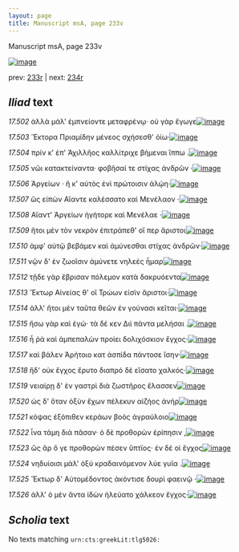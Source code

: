 ```yaml
---
layout: page
title: Manuscript msA, page 233v
---
```


Manuscript msA, page 233v

[![image](http://www.homermultitext.org/iipsrv?OBJ=IIP,1.0&FIF=/project/homer/pyramidal/deepzoom/hmt/vaimg/2017a/VA233VN_0735.tif&WID=100&CVT=JPEG)](http://www.homermultitext.org/ict2/?urn=urn:cite2:hmt:vaimg.2017a:VA233VN_0735)

prev:  [233r](../233r) | next:  [234r](../234r)

## *Iliad* text

*17.502* <a id="17.502"/> ἀλλὰ μάλ' ἐμπνείοντε μεταφρένῳ· οὐ γὰρ ἔγωγε[![image](http://www.homermultitext.org/iipsrv?OBJ=IIP,1.0&FIF=/project/homer/pyramidal/deepzoom/hmt/vaimg/2017a/VA233VN_0735.tif&RGN=0.495,0.2307,0.363,0.024&WID=1000&CVT=JPEG)](http://www.homermultitext.org/ict2/?urn=urn:cite2:hmt:vaimg.2017a:VA233VN_0735@0.495,0.2307,0.363,0.024)

*17.503* <a id="17.503"/> Ἕκτορα Πριαμίδην μένεος σχήσεσθ' ὀίω·[![image](http://www.homermultitext.org/iipsrv?OBJ=IIP,1.0&FIF=/project/homer/pyramidal/deepzoom/hmt/vaimg/2017a/VA233VN_0735.tif&RGN=0.493,0.2517,0.335,0.0225&WID=1000&CVT=JPEG)](http://www.homermultitext.org/ict2/?urn=urn:cite2:hmt:vaimg.2017a:VA233VN_0735@0.493,0.2517,0.335,0.0225)

*17.504* <a id="17.504"/> πρίν κ' ἐπ' Ἀχιλλῆος καλλίτριχε βήμεναι ἵππω .[![image](http://www.homermultitext.org/iipsrv?OBJ=IIP,1.0&FIF=/project/homer/pyramidal/deepzoom/hmt/vaimg/2017a/VA233VN_0735.tif&RGN=0.498,0.2697,0.379,0.0218&WID=1000&CVT=JPEG)](http://www.homermultitext.org/ict2/?urn=urn:cite2:hmt:vaimg.2017a:VA233VN_0735@0.498,0.2697,0.379,0.0218)

*17.505* <a id="17.505"/> νῶι κατακτείναντα· φοβῆσαί τε στίχας ἀνδρῶν ·[![image](http://www.homermultitext.org/iipsrv?OBJ=IIP,1.0&FIF=/project/homer/pyramidal/deepzoom/hmt/vaimg/2017a/VA233VN_0735.tif&RGN=0.498,0.2863,0.382,0.0203&WID=1000&CVT=JPEG)](http://www.homermultitext.org/ict2/?urn=urn:cite2:hmt:vaimg.2017a:VA233VN_0735@0.498,0.2863,0.382,0.0203)

*17.506* <a id="17.506"/> Ἀργείων · ἤ κ' αὐτὸς ἐνὶ πρώτοισιν ἁλῴη·[![image](http://www.homermultitext.org/iipsrv?OBJ=IIP,1.0&FIF=/project/homer/pyramidal/deepzoom/hmt/vaimg/2017a/VA233VN_0735.tif&RGN=0.498,0.3028,0.335,0.0195&WID=1000&CVT=JPEG)](http://www.homermultitext.org/ict2/?urn=urn:cite2:hmt:vaimg.2017a:VA233VN_0735@0.498,0.3028,0.335,0.0195)

*17.507* <a id="17.507"/> ὣς εἰπὼν Αἴαντε καλέσσατο καὶ Μενέλαον ·[![image](http://www.homermultitext.org/iipsrv?OBJ=IIP,1.0&FIF=/project/homer/pyramidal/deepzoom/hmt/vaimg/2017a/VA233VN_0735.tif&RGN=0.49,0.3193,0.346,0.0218&WID=1000&CVT=JPEG)](http://www.homermultitext.org/ict2/?urn=urn:cite2:hmt:vaimg.2017a:VA233VN_0735@0.49,0.3193,0.346,0.0218)

*17.508* <a id="17.508"/> Αἴαντ' Ἀργείων ἡγήτορε καὶ Μενέλαε ·[![image](http://www.homermultitext.org/iipsrv?OBJ=IIP,1.0&FIF=/project/homer/pyramidal/deepzoom/hmt/vaimg/2017a/VA233VN_0735.tif&RGN=0.502,0.3373,0.336,0.0225&WID=1000&CVT=JPEG)](http://www.homermultitext.org/ict2/?urn=urn:cite2:hmt:vaimg.2017a:VA233VN_0735@0.502,0.3373,0.336,0.0225)

*17.509* <a id="17.509"/> ἤτοι μὲν τὸν νεκρὸν ἐπιτράπεθ' οἵ περ ἄριστοι[![image](http://www.homermultitext.org/iipsrv?OBJ=IIP,1.0&FIF=/project/homer/pyramidal/deepzoom/hmt/vaimg/2017a/VA233VN_0735.tif&RGN=0.499,0.3546,0.348,0.0225&WID=1000&CVT=JPEG)](http://www.homermultitext.org/ict2/?urn=urn:cite2:hmt:vaimg.2017a:VA233VN_0735@0.499,0.3546,0.348,0.0225)

*17.510* <a id="17.510"/> ἀμφ' αὐτῷ βεβάμεν καὶ ἀμύνεσθαι στίχας ἀνδρῶν·[![image](http://www.homermultitext.org/iipsrv?OBJ=IIP,1.0&FIF=/project/homer/pyramidal/deepzoom/hmt/vaimg/2017a/VA233VN_0735.tif&RGN=0.496,0.3734,0.366,0.021&WID=1000&CVT=JPEG)](http://www.homermultitext.org/ict2/?urn=urn:cite2:hmt:vaimg.2017a:VA233VN_0735@0.496,0.3734,0.366,0.021)

*17.511* <a id="17.511"/> νῷν δ' ἐν ζωοῖσιν ἀμύνετε νηλεές ἦμαρ[![image](http://www.homermultitext.org/iipsrv?OBJ=IIP,1.0&FIF=/project/homer/pyramidal/deepzoom/hmt/vaimg/2017a/VA233VN_0735.tif&RGN=0.501,0.3907,0.323,0.0203&WID=1000&CVT=JPEG)](http://www.homermultitext.org/ict2/?urn=urn:cite2:hmt:vaimg.2017a:VA233VN_0735@0.501,0.3907,0.323,0.0203)

*17.512* <a id="17.512"/> τῇδε γὰρ ἔβρισαν πόλεμον κατὰ δακρυόεντα[![image](http://www.homermultitext.org/iipsrv?OBJ=IIP,1.0&FIF=/project/homer/pyramidal/deepzoom/hmt/vaimg/2017a/VA233VN_0735.tif&RGN=0.501,0.4072,0.358,0.0218&WID=1000&CVT=JPEG)](http://www.homermultitext.org/ict2/?urn=urn:cite2:hmt:vaimg.2017a:VA233VN_0735@0.501,0.4072,0.358,0.0218)

*17.513* <a id="17.513"/> Ἕκτωρ Αἰνείας θ' οἳ Τρώων εἰσὶν ἄριστοι·[![image](http://www.homermultitext.org/iipsrv?OBJ=IIP,1.0&FIF=/project/homer/pyramidal/deepzoom/hmt/vaimg/2017a/VA233VN_0735.tif&RGN=0.505,0.426,0.322,0.0218&WID=1000&CVT=JPEG)](http://www.homermultitext.org/ict2/?urn=urn:cite2:hmt:vaimg.2017a:VA233VN_0735@0.505,0.426,0.322,0.0218)

*17.514* <a id="17.514"/> ἀλλ' ἤτοι μὲν ταῦτα θεῶν ἐν γούνασι κεῖται·[![image](http://www.homermultitext.org/iipsrv?OBJ=IIP,1.0&FIF=/project/homer/pyramidal/deepzoom/hmt/vaimg/2017a/VA233VN_0735.tif&RGN=0.483,0.4433,0.359,0.0218&WID=1000&CVT=JPEG)](http://www.homermultitext.org/ict2/?urn=urn:cite2:hmt:vaimg.2017a:VA233VN_0735@0.483,0.4433,0.359,0.0218)

*17.515* <a id="17.515"/> ἥσω γὰρ καὶ ἐγώ· τὰ δέ κεν Διὶ πάντα μελήσαι .[![image](http://www.homermultitext.org/iipsrv?OBJ=IIP,1.0&FIF=/project/homer/pyramidal/deepzoom/hmt/vaimg/2017a/VA233VN_0735.tif&RGN=0.503,0.4606,0.355,0.0218&WID=1000&CVT=JPEG)](http://www.homermultitext.org/ict2/?urn=urn:cite2:hmt:vaimg.2017a:VA233VN_0735@0.503,0.4606,0.355,0.0218)

*17.516* <a id="17.516"/> ἦ ῥὰ καὶ ἀμπεπαλὼν προίει δολιχόσκιον ἔγχος·[![image](http://www.homermultitext.org/iipsrv?OBJ=IIP,1.0&FIF=/project/homer/pyramidal/deepzoom/hmt/vaimg/2017a/VA233VN_0735.tif&RGN=0.497,0.4786,0.355,0.0225&WID=1000&CVT=JPEG)](http://www.homermultitext.org/ict2/?urn=urn:cite2:hmt:vaimg.2017a:VA233VN_0735@0.497,0.4786,0.355,0.0225)

*17.517* <a id="17.517"/> καὶ βάλεν Ἀρήτοιο κατ ἀσπίδα πάντοσε ἴσην·[![image](http://www.homermultitext.org/iipsrv?OBJ=IIP,1.0&FIF=/project/homer/pyramidal/deepzoom/hmt/vaimg/2017a/VA233VN_0735.tif&RGN=0.507,0.4951,0.336,0.0195&WID=1000&CVT=JPEG)](http://www.homermultitext.org/ict2/?urn=urn:cite2:hmt:vaimg.2017a:VA233VN_0735@0.507,0.4951,0.336,0.0195)

*17.518* <a id="17.518"/> ἣδ' οὐκ ἔγχος ἔρυτο διαπρὸ δὲ εἴσατο χαλκός·[![image](http://www.homermultitext.org/iipsrv?OBJ=IIP,1.0&FIF=/project/homer/pyramidal/deepzoom/hmt/vaimg/2017a/VA233VN_0735.tif&RGN=0.506,0.5124,0.349,0.0218&WID=1000&CVT=JPEG)](http://www.homermultitext.org/ict2/?urn=urn:cite2:hmt:vaimg.2017a:VA233VN_0735@0.506,0.5124,0.349,0.0218)

*17.519* <a id="17.519"/> νειαίρῃ δ' ἐν γαστρὶ διὰ ζωστῆρος ἔλασσεν[![image](http://www.homermultitext.org/iipsrv?OBJ=IIP,1.0&FIF=/project/homer/pyramidal/deepzoom/hmt/vaimg/2017a/VA233VN_0735.tif&RGN=0.505,0.5312,0.324,0.0195&WID=1000&CVT=JPEG)](http://www.homermultitext.org/ict2/?urn=urn:cite2:hmt:vaimg.2017a:VA233VN_0735@0.505,0.5312,0.324,0.0195)

*17.520* <a id="17.520"/> ὡς δ' ὅταν ὀξὺν ἔχων πέλεκυν αἰζήος ἀνήρ[![image](http://www.homermultitext.org/iipsrv?OBJ=IIP,1.0&FIF=/project/homer/pyramidal/deepzoom/hmt/vaimg/2017a/VA233VN_0735.tif&RGN=0.484,0.5485,0.363,0.0233&WID=1000&CVT=JPEG)](http://www.homermultitext.org/ict2/?urn=urn:cite2:hmt:vaimg.2017a:VA233VN_0735@0.484,0.5485,0.363,0.0233)

*17.521* <a id="17.521"/> κόψας ἐξόπιθεν κεράων βοὸς ἀγραύλοιο[![image](http://www.homermultitext.org/iipsrv?OBJ=IIP,1.0&FIF=/project/homer/pyramidal/deepzoom/hmt/vaimg/2017a/VA233VN_0735.tif&RGN=0.509,0.5665,0.328,0.0218&WID=1000&CVT=JPEG)](http://www.homermultitext.org/ict2/?urn=urn:cite2:hmt:vaimg.2017a:VA233VN_0735@0.509,0.5665,0.328,0.0218)

*17.522* <a id="17.522"/> ἶνα τάμη διὰ πᾶσαν· ὁ δὲ προθορὼν ἐρίπησιν ,[![image](http://www.homermultitext.org/iipsrv?OBJ=IIP,1.0&FIF=/project/homer/pyramidal/deepzoom/hmt/vaimg/2017a/VA233VN_0735.tif&RGN=0.506,0.5838,0.368,0.0218&WID=1000&CVT=JPEG)](http://www.homermultitext.org/ict2/?urn=urn:cite2:hmt:vaimg.2017a:VA233VN_0735@0.506,0.5838,0.368,0.0218)

*17.523* <a id="17.523"/> ὣς ἄρ ὅ γε προθορὼν πέσεν ὕπτϊος· ἐν δέ οἱ ἔγχος[![image](http://www.homermultitext.org/iipsrv?OBJ=IIP,1.0&FIF=/project/homer/pyramidal/deepzoom/hmt/vaimg/2017a/VA233VN_0735.tif&RGN=0.49,0.6011,0.362,0.0218&WID=1000&CVT=JPEG)](http://www.homermultitext.org/ict2/?urn=urn:cite2:hmt:vaimg.2017a:VA233VN_0735@0.49,0.6011,0.362,0.0218)

*17.524* <a id="17.524"/> νηδυίοισι μάλ' ὀξύ κραδαινόμενον λύε γυῖα .[![image](http://www.homermultitext.org/iipsrv?OBJ=IIP,1.0&FIF=/project/homer/pyramidal/deepzoom/hmt/vaimg/2017a/VA233VN_0735.tif&RGN=0.505,0.6191,0.349,0.021&WID=1000&CVT=JPEG)](http://www.homermultitext.org/ict2/?urn=urn:cite2:hmt:vaimg.2017a:VA233VN_0735@0.505,0.6191,0.349,0.021)

*17.525* <a id="17.525"/> Ἕκτωρ δ' Αὐτομέδοντος ἀκόντισε δουρὶ φαεινῷ ·[![image](http://www.homermultitext.org/iipsrv?OBJ=IIP,1.0&FIF=/project/homer/pyramidal/deepzoom/hmt/vaimg/2017a/VA233VN_0735.tif&RGN=0.502,0.6341,0.37,0.021&WID=1000&CVT=JPEG)](http://www.homermultitext.org/ict2/?urn=urn:cite2:hmt:vaimg.2017a:VA233VN_0735@0.502,0.6341,0.37,0.021)

*17.526* <a id="17.526"/> ἀλλ' ὁ μὲν ἄντα ἰδὼν ἠλεύατο χάλκεον ἔγχος·[![image](http://www.homermultitext.org/iipsrv?OBJ=IIP,1.0&FIF=/project/homer/pyramidal/deepzoom/hmt/vaimg/2017a/VA233VN_0735.tif&RGN=0.502,0.6521,0.361,0.021&WID=1000&CVT=JPEG)](http://www.homermultitext.org/ict2/?urn=urn:cite2:hmt:vaimg.2017a:VA233VN_0735@0.502,0.6521,0.361,0.021)

## *Scholia* text

No texts matching `urn:cts:greekLit:tlg5026:`